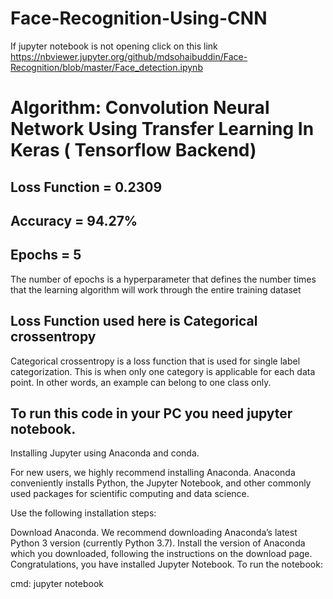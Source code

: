 # Face-Recognition-Using-CNN

If jupyter notebook is not opening click on this link https://nbviewer.jupyter.org/github/mdsohaibuddin/Face-Recognition/blob/master/Face_detection.ipynb

# Algorithm: Convolution Neural Network Using Transfer Learning In Keras ( Tensorflow Backend)

## Loss Function = 0.2309
## Accuracy = 94.27%
## Epochs = 5
The number of epochs is a hyperparameter that defines the number times that the learning algorithm will work through the entire training dataset

## Loss Function used here is Categorical crossentropy
Categorical crossentropy is a loss function that is used for single label categorization. 
This is when only one category is applicable for each data point. In other words, an example can belong to one class only.

## To run this code in your PC you need jupyter notebook.

Installing Jupyter using Anaconda and conda.

For new users, we highly recommend installing Anaconda. Anaconda conveniently installs Python, the Jupyter Notebook, and other commonly used packages for scientific computing and data science.

Use the following installation steps:

Download Anaconda. We recommend downloading Anaconda’s latest Python 3 version (currently Python 3.7).
Install the version of Anaconda which you downloaded, following the instructions on the download page.
Congratulations, you have installed Jupyter Notebook. To run the notebook:

cmd: jupyter notebook
